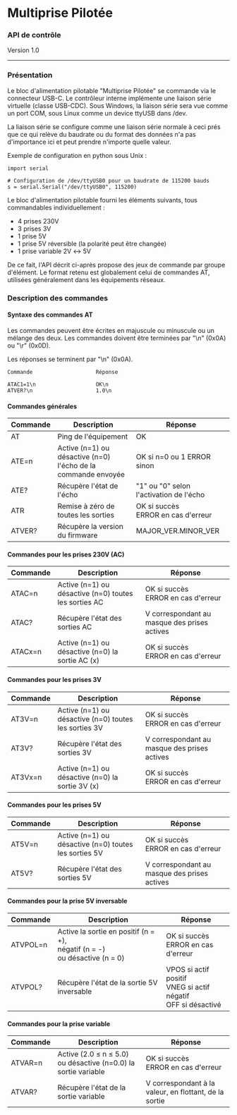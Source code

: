 # Multiprise Pilotée
### API de contrôle

Version 1.0

----
### Présentation
Le bloc d'alimentation pilotable "Multiprise Pilotée" se commande via le connecteur USB-C. Le contrôleur interne implémente une liaison série virtuelle (classe USB-CDC). Sous Windows, la liaison série sera vue comme un port COM, sous Linux comme un device ttyUSB dans /dev.

La liaison série se configure comme une liaison série normale à ceci prés que ce qui relève du baudrate ou du format des données n'a pas d'importance ici et peut prendre n'importe quelle valeur.

Exemple de configuration en python sous Unix :
```
import serial

# Configuration de /dev/ttyUSB0 pour un baudrate de 115200 bauds
s = serial.Serial("/dev/ttyUSB0", 115200)
```

Le bloc d'alimentation pilotable fourni les éléments suivants, tous commandables individuellement :
* 4 prises 230V
* 3 prises 3V
* 1 prise 5V
* 1 prise 5V réversible (la polarité peut être changée)
* 1 prise variable 2V ↔ 5V

De ce fait, l'API décrit ci-après propose des jeux de commande par groupe d'élément. Le format retenu est globalement celui de commandes AT, utilisées généralement dans les équipements réseaux.
    
### Description des commandes
#### Syntaxe des commandes AT

Les commandes peuvent être écrites en majuscule ou minuscule ou un mélange des deux. Les commandes doivent être terminées par "\n" (0x0A) ou "\r" (0x0D).

Les réponses se terminent par "\n" (0x0A).

```
Commande                    Réponse

ATAC1=1\n                   OK\n
ATVER?\n                    1.0\n
```

#### Commandes générales

| Commande | Description                     | Réponse |
| -------- | --------                        | ------- |
| AT       | Ping de l'équipement            | OK      |
| ATE=n    | Active (n=1) ou désactive (n=0) l'écho de la commande envoyée | OK si n=0 ou 1 ERROR sinon |
| ATE?     | Récupère l'état de l'écho       | "1" ou "0" selon l'activation de l'écho                  |
| ATR      | Remise à zéro de toutes les sorties | OK si succès <br> ERROR en cas d'erreur              |
| ATVER?   | Récupère la version du firmware | MAJOR_VER.MINOR_VER                                      |

#### Commandes pour les prises 230V (AC)

| Commande | Description                     | Réponse |
| -------- | --------                        | ------- |
| ATAC=n   | Active (n=1) ou désactive (n=0) toutes les sorties AC | OK si succès <br> ERROR en cas d'erreur |
| ATAC?    | Récupère l'état des sorties AC  | V correspondant au masque des prises actives                  |
| ATACx=n  | Active (n=1) ou désactive (n=0) la sortie AC (x) | OK si succès <br> ERROR en cas d'erreur      |
 
#### Commandes pour les prises 3V

| Commande | Description                     | Réponse |
| -------- | --------                        | ------- |
| AT3V=n   | Active (n=1) ou désactive (n=0) toutes les sorties 3V | OK si succès <br> ERROR en cas d'erreur |
| AT3V?    | Récupère l'état des sorties 3V | V correspondant au masque des prises actives                   |
| AT3Vx=n  | Active (n=1) ou désactive (n=0) la sortie 3V (x) | OK si succès <br> ERROR en cas d'erreur      |

#### Commandes pour les prises 5V

| Commande | Description                     | Réponse |
| -------- | --------                        | ------- |
| AT5V=n   | Active (n=1) ou désactive (n=0) toutes les sorties 5V | OK si succès <br> ERROR en cas d'erreur |
| AT5V?    | Récupère l'état des sorties 5V | V correspondant au masque des prises actives                   |

#### Commandes pour la prise 5V inversable

| Commande | Description                     | Réponse |
| -------- | --------                        | ------- |
| ATVPOL=n | Active la sortie en positif (n = +), <br> négatif (n = -) <br> ou désactive (n = 0) | OK si succès <br> ERROR en cas d'erreur       |
| ATVPOL?  | Récupère l'état de la sortie 5V inversable | VPOS si actif positif <br> VNEG si actif négatif <br> OFF si désactivé |
    
#### Commandes pour la prise variable

| Commande | Description                     | Réponse |
| -------- | --------                        | ------- |
| ATVAR=n  | Active (2.0 ≤ n ≤ 5.0) ou désactive (n=0.0) la sortie variable | OK si succès <br> ERROR en cas d'erreur     |
| ATVAR?   | Récupère l'état de la sortie variable | V correspondant à la valeur, en flottant, de la sortie               |


